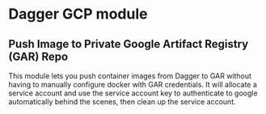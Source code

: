 # Dagger GCP module

## Push Image to Private Google Artifact Registry (GAR) Repo

This module lets you push container images from Dagger to GAR without having to manually configure docker with GAR credentials. It will allocate a service account and use the service account key to authenticate to google automatically behind the scenes, then clean up the service account.
